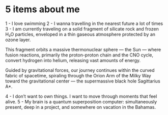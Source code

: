 # 5 items about me

1 - I love swimming
2 - I wanna travelling in the nearest future a lot of times
3 - I am currently traveling on a solid fragment of silicate rock and frozen H₂O particles, enveloped in a thin gaseous atmosphere protected by an ozone layer.

This fragment orbits a massive thermonuclear sphere — the Sun — where fusion reactions, primarily the proton-proton chain and the CNO cycle, convert hydrogen into helium, releasing vast amounts of energy.

Guided by gravitational forces, our journey continues within the curved fabric of spacetime, spiraling through the Orion Arm of the Milky Way toward the gravitational center — the supermassive black hole Sagittarius A*.

4 - I don’t want to own things. I want to move through moments that feel alive.
5 - My brain is a quantum superposition computer: simultaneously present, deep in a project, and somewhere on vacation in the Bahamas.